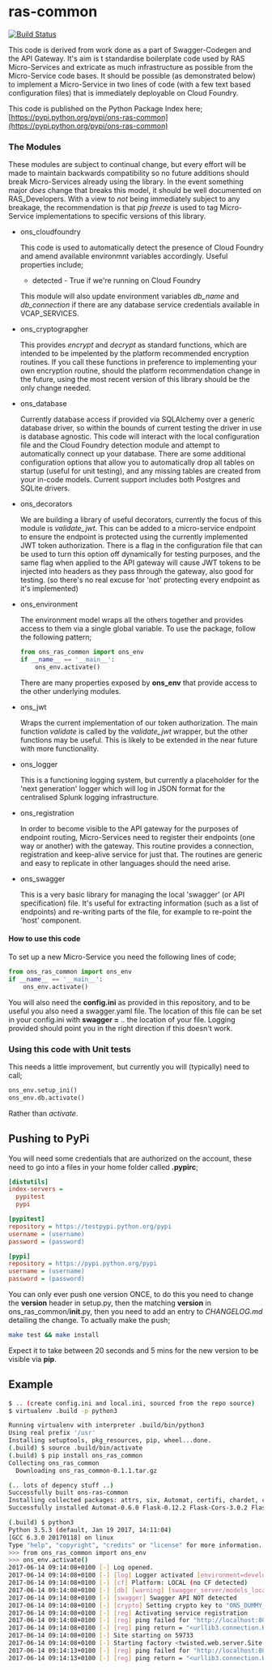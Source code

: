 # ras-common
[![Build Status](https://travis-ci.org/ONSdigital/ras-collection-instrument-demo.svg?branch=master)](https://travis-ci.org/ONSdigital/ras-common?branch=twine)

This code is derived from work done as a part of Swagger-Codegen and the API Gateway. It's aim is t
standardise boilerplate code used by RAS Micro-Services and extricate as much infrastructure as possible
from the Micro-Service code bases. It should be possible (as demonstrated below) to implement a Micro-Service
in two lines of code (with a few text based configuration files) that is immediately deployable on Cloud Foundry.

This code is published on the Python Package Index here;
[https://pypi.python.org/pypi/ons-ras-common](https://pypi.python.org/pypi/ons-ras-common)

### The Modules

These modules are subject to continual change, but every effort will be made to maintain backwards compatibility
so no future additions should break Micro-Services already using the library. In the event something major *does*
change that breaks this model, it should be well documented on RAS_Developers. With a view to *not* being 
immediately subject to any breakage, the recommendation is that *pip freeze* is used to tag Micro-Service
implementations to specific versions of this library.

* ons_cloudfoundry

  This code is used to automatically detect the presence of Cloud Foundry and amend available environmnt
  variables accordingly. Useful properties include;
  
  * detected - True if we're running on Cloud Foundry
  
  This module will also update environment variables *db_name* and *db_connection* if there are any
  database service credentials available in VCAP_SERVICES.

* ons_cryptograpgher

  This provides *encrypt* and *decrypt* as standard functions, which are intended to be impelented by the
  platform recommended encryption routines. If you call these functions in preference to implementing your
  own encryption routine, should the platform recommendation change in the future, using the most recent
  version of this library should be the only change needed.

* ons_database

  Currently database access if provided via SQLAlchemy over a generic database driver, so within the bounds
  of current testing the driver in use is database agnostic. This code will interact with the local configuration
  file and the Cloud Foundry detection module and attempt to automatically connect up your database. There are
  some additional configuration options that allow you to automatically drop all tables on startup (useful for
  unit testing), and any missing tables are created from your in-code models. Current support includes both 
  Postgres and SQLite drivers.

* ons_decorators
    
  We are building a library of useful decorators, currently the focus of this module is *validate_jwt*. This
  can be added to a micro-service endpoint to ensure the endpoint is protected using the currently implemented
  JWT token authorization. There is a flag in the configuration file that can be used to turn this option off
  dynamically for testing purposes, and the same flag when applied to the API gateway will cause JWT tokens
  to be injected into headers as they pass through the gateway, also good for testing. (so there's no real
  excuse for 'not' protecting every endpoint as it's implemented)

* ons_environment

  The environment model wraps all the others together and provides access to them via a single global variable.
  To use the package, follow the following pattern;
  
  ```python
  from ons_ras_common import ons_env
  if __name__ == '__main__':
      ons_env.activate()
  ```
  There are many properties exposed by **ons_env** that provide access to the other underlying modules.
        
* ons_jwt

  Wraps the current implementation of our token authorization. The main function *validate* is called by the
  *validate_jwt* wrapper, but the other functions may be useful. This is likely to be extended in the near
  future with more functionality.

* ons_logger

  This is a functioning logging system, but currently a placeholder for the 'next generation' logger which will
  log in JSON format for the centralised Splunk logging infrastructure.

* ons_registration

  In order to become visible to the API gateway for the purposes of endpoint routing, Micro-Services need to
  register their endpoints (one way or another) with the gateway. This routine provides a connection, registration
  and keep-alive service for just that. The routines are generic and easy to replicate in other languages should
  the need arise.

* ons_swagger

  This is a very basic library for managing the local 'swagger' (or API specification) file. It's useful for
  extracting information (such as a list of endpoints) and re-writing parts of the file, for example to re-point
  the 'host' component.

#### How to use this code

To set up a new Micro-Service you need the following lines of code;

  ```python
  from ons_ras_common import ons_env
  if __name__ == '__main__':
      ons_env.activate()
  ```

You will also need the **config.ini** as provided in this repository, and to be useful you also need a swagger.yaml
file. The location of this file can be set in your config.ini with **swagger =** .. the location of your file. 
Logging provided should point you in the right direction if this doesn't work.

### Using this code with Unit tests

This needs a little improvement, but currently you will (typically) need to call;
```python
ons_env.setup_ini()
ons_env.db.activate()
```
Rather than *activate*.

## Pushing to PyPi

You will need some credentials that are authorized on the account, these need to go into a files
in your home folder called **.pypirc**;

```ini
[distutils]
index-servers = 
  pypitest
  pypi

[pypitest]
repository = https://testpypi.python.org/pypi
username = (username)
password = (password)

[pypi]
repository = https://pypi.python.org/pypi
username = (username)
password = (password)
```

You can only ever push one version ONCE, to do this you need to change the __version__ header in
setup.py, then the matching __version__ in ons_ras_common/__init__.py, then you need to add an entry
to *CHANGELOG.md* detailing the change. To actually make the push;
```bash
make test && make install
```

Expect it to take between 20 seconds and 5 mins for the new version to be visible via **pip**.


## Example

```bash
$ .. (create config.ini and local.ini, sourced from the repo source)
$ virtualenv .build -p python3

Running virtualenv with interpreter .build/bin/python3
Using real prefix '/usr'
Installing setuptools, pkg_resources, pip, wheel...done.
(.build) $ source .build/bin/activate
(.build) $ pip install ons_ras_common
Collecting ons_ras_common
  Downloading ons_ras_common-0.1.1.tar.gz

(.. lots of depency stuff ..)
Successfully built ons-ras-common
Installing collected packages: attrs, six, Automat, certifi, chardet, click, PyYAML, clickclick, jsonschema, inflection, itsdangerous, MarkupSafe, Jinja2, Werkzeug, Flask, typing, swagger-spec-validator, idna, urllib3, requests, connexion, constantly, ecdsa, Flask-Cors, incremental, zope.interface, hyperlink, Twisted, observable, Flask-Twisted, future, psycopg2, pycrypto, python-jose, SQLAlchemy, ons-ras-common
Successfully installed Automat-0.6.0 Flask-0.12.2 Flask-Cors-3.0.2 Flask-Twisted-0.1.2 Jinja2-2.9.6 MarkupSafe-1.0 PyYAML-3.12 SQLAlchemy-1.1.10 Twisted-17.5.0 Werkzeug-0.12.2 attrs-17.2.0 certifi-2017.4.17 chardet-3.0.4 click-6.7 clickclick-1.2.1 connexion-1.1.10 constantly-15.1.0 ecdsa-0.13 future-0.16.0 hyperlink-17.1.1 idna-2.5 incremental-17.5.0 inflection-0.3.1 itsdangerous-0.24 jsonschema-2.6.0 observable-0.3.2 ons-ras-common-0.1.1 psycopg2-2.7.1 pycrypto-2.6.1 python-jose-1.3.2 requests-2.17.3 six-1.10.0 swagger-spec-validator-2.1.0 typing-3.6.1 urllib3-1.21.1 zope.interface-4.4.1

(.build) $ python3
Python 3.5.3 (default, Jan 19 2017, 14:11:04)
[GCC 6.3.0 20170118] on linux
Type "help", "copyright", "credits" or "license" for more information.
>>> from ons_ras_common import ons_env
>>> ons_env.activate()
2017-06-14 09:14:08+0100 [-] Log opened.
2017-06-14 09:14:08+0100 [-] [log] Logger activated [environment=development]
2017-06-14 09:14:08+0100 [-] [cf] Platform: LOCAL (no CF detected)
2017-06-14 09:14:08+0100 [-] [db] [warning] [swagger_server/models_local/_models.py] file is missing
2017-06-14 09:14:08+0100 [-] [swagger] Swagger API NOT detected
2017-06-14 09:14:08+0100 [-] [crypto] Setting crypto key to "ONS_DUMMY_KEY"
2017-06-14 09:14:08+0100 [-] [reg] Activating service registration
2017-06-14 09:14:08+0100 [-] [reg] ping failed for "http://localhost:8080/api/1.0.0/ping/localhost/59733"
2017-06-14 09:14:08+0100 [-] [reg] ping return = "<urllib3.connection.HTTPConnection object at 0x7fd08c387278>: Failed to establish a new connection: [Errno 111] Connection refused"
2017-06-14 09:14:08+0100 [-] Site starting on 59733
2017-06-14 09:14:08+0100 [-] Starting factory <twisted.web.server.Site object at 0x7fd08c387e80>
2017-06-14 09:14:13+0100 [-] [reg] ping failed for "http://localhost:8080/api/1.0.0/ping/localhost/59733"
2017-06-14 09:14:13+0100 [-] [reg] ping return = "<urllib3.connection.HTTPConnection object at 0x7fd08c11fb70>: Failed to establish a new connection: [Errno 111] Connection refused"
```

